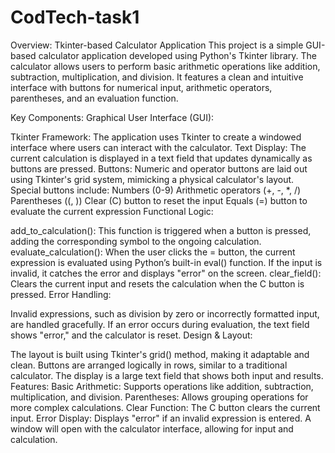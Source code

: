 # CodTech-task1
Overview: Tkinter-based Calculator Application
This project is a simple GUI-based calculator application developed using Python's Tkinter library. The calculator allows users to perform basic arithmetic operations like addition, subtraction, multiplication, and division. It features a clean and intuitive interface with buttons for numerical input, arithmetic operators, parentheses, and an evaluation function.

Key Components:
Graphical User Interface (GUI):

Tkinter Framework: The application uses Tkinter to create a windowed interface where users can interact with the calculator.
Text Display: The current calculation is displayed in a text field that updates dynamically as buttons are pressed.
Buttons: Numeric and operator buttons are laid out using Tkinter's grid system, mimicking a physical calculator's layout. Special buttons include:
Numbers (0-9)
Arithmetic operators (+, -, *, /)
Parentheses ((, ))
Clear (C) button to reset the input
Equals (=) button to evaluate the current expression
Functional Logic:

add_to_calculation(): This function is triggered when a button is pressed, adding the corresponding symbol to the ongoing calculation.
evaluate_calculation(): When the user clicks the = button, the current expression is evaluated using Python’s built-in eval() function. If the input is invalid, it catches the error and displays "error" on the screen.
clear_field(): Clears the current input and resets the calculation when the C button is pressed.
Error Handling:

Invalid expressions, such as division by zero or incorrectly formatted input, are handled gracefully. If an error occurs during evaluation, the text field shows "error," and the calculator is reset.
Design & Layout:

The layout is built using Tkinter's grid() method, making it adaptable and clean. Buttons are arranged logically in rows, similar to a traditional calculator.
The display is a large text field that shows both input and results.
Features:
Basic Arithmetic: Supports operations like addition, subtraction, multiplication, and division.
Parentheses: Allows grouping operations for more complex calculations.
Clear Function: The C button clears the current input.
Error Display: Displays "error" if an invalid expression is entered.
A window will open with the calculator interface, allowing for input and calculation.

